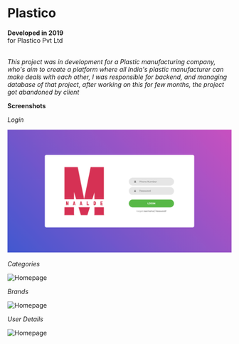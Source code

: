 # Plastico

**Developed in 2019** <br />
for Plastico Pvt Ltd <br /><br />

*This project was in development for a Plastic manufacturing company, who's aim to create a platform where all India's plastic manufacturer can make deals with each other, I was responsible for backend, and managing database of that project, after working on this for few months, the project got abandoned by client*<br />

**Screenshots**

_Login_<br />

![Homepage](https://github.com/sahilachhava/MaalDeAdmin/blob/main/screenshots/login.png)<br />

_Categories_<br />

![Homepage](https://github.com/sahilachhava/MaalDeAdmin/blob/main/screenshots/category.png)<br />

_Brands_<br />

![Homepage](https://github.com/sahilachhava/MaalDeAdmin/blob/main/screenshots/brands.png)<br />

_User Details_<br />

![Homepage](https://github.com/sahilachhava/MaalDeAdmin/blob/main/screenshots/users.png)<br />
